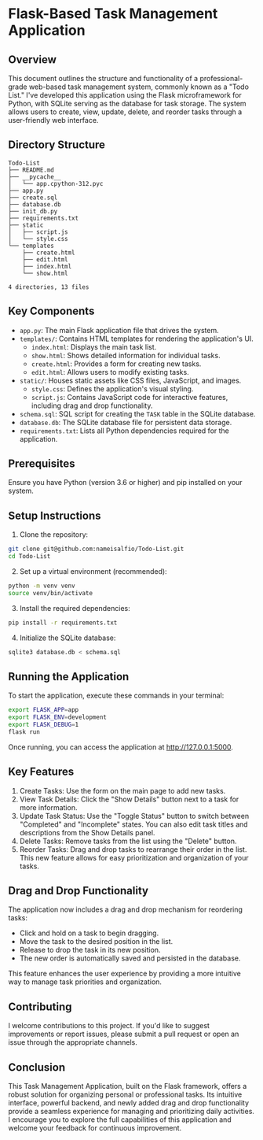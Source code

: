 # Flask-Based Task Management Application

## Overview

This document outlines the structure and functionality of a professional-grade web-based task management system, commonly known as a "Todo List." I've developed this application using the Flask microframework for Python, with SQLite serving as the database for task storage. The system allows users to create, view, update, delete, and reorder tasks through a user-friendly web interface.

## Directory Structure

```
Todo-List
├── README.md
├── __pycache__
│   └── app.cpython-312.pyc
├── app.py
├── create.sql
├── database.db
├── init_db.py
├── requirements.txt
├── static
│   ├── script.js
│   └── style.css
└── templates
    ├── create.html
    ├── edit.html
    ├── index.html
    └── show.html

4 directories, 13 files
```

## Key Components

- `app.py`: The main Flask application file that drives the system.
- `templates/`: Contains HTML templates for rendering the application's UI.
  - `index.html`: Displays the main task list.
  - `show.html`: Shows detailed information for individual tasks.
  - `create.html`: Provides a form for creating new tasks.
  - `edit.html`: Allows users to modify existing tasks.
- `static/`: Houses static assets like CSS files, JavaScript, and images.
  - `style.css`: Defines the application's visual styling.
  - `script.js`: Contains JavaScript code for interactive features, including drag and drop functionality.
- `schema.sql`: SQL script for creating the `TASK` table in the SQLite database.
- `database.db`: The SQLite database file for persistent data storage.
- `requirements.txt`: Lists all Python dependencies required for the application.

## Prerequisites

Ensure you have Python (version 3.6 or higher) and pip installed on your system.

## Setup Instructions

1. Clone the repository:

```bash
git clone git@github.com:nameisalfio/Todo-List.git
cd Todo-List
```

2. Set up a virtual environment (recommended):

```bash
python -m venv venv
source venv/bin/activate   
```

3. Install the required dependencies:

```bash
pip install -r requirements.txt
```

4. Initialize the SQLite database:

```bash
sqlite3 database.db < schema.sql
```

## Running the Application

To start the application, execute these commands in your terminal:

```bash
export FLASK_APP=app
export FLASK_ENV=development
export FLASK_DEBUG=1
flask run
```

Once running, you can access the application at <http://127.0.0.1:5000>.

## Key Features

1. Create Tasks: Use the form on the main page to add new tasks.
2. View Task Details: Click the "Show Details" button next to a task for more information.
3. Update Task Status: Use the "Toggle Status" button to switch between "Completed" and "Incomplete" states. You can also edit task titles and descriptions from the Show Details panel.
4. Delete Tasks: Remove tasks from the list using the "Delete" button.
5. Reorder Tasks: Drag and drop tasks to rearrange their order in the list. This new feature allows for easy prioritization and organization of your tasks.

## Drag and Drop Functionality

The application now includes a drag and drop mechanism for reordering tasks:

- Click and hold on a task to begin dragging.
- Move the task to the desired position in the list.
- Release to drop the task in its new position.
- The new order is automatically saved and persisted in the database.

This feature enhances the user experience by providing a more intuitive way to manage task priorities and organization.

## Contributing

I welcome contributions to this project. If you'd like to suggest improvements or report issues, please submit a pull request or open an issue through the appropriate channels.

## Conclusion

This Task Management Application, built on the Flask framework, offers a robust solution for organizing personal or professional tasks. Its intuitive interface, powerful backend, and newly added drag and drop functionality provide a seamless experience for managing and prioritizing daily activities. I encourage you to explore the full capabilities of this application and welcome your feedback for continuous improvement.